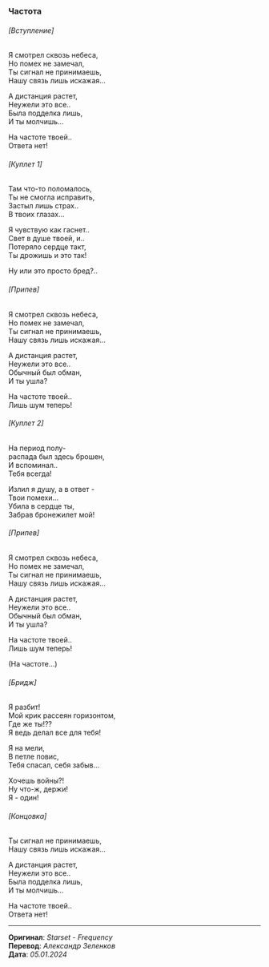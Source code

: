 ### Частота

###### [Вступление]

Я смотрел сквозь небеса, \
Но помех не замечал, \
Ты сигнал не принимаешь, \
Нашу связь лишь искажая...

А дистанция растет, \
Неужели это все.. \
Была подделка лишь, \
И ты молчишь...

На частоте твоей.. \
Ответа нет!

###### [Куплет 1]

Там что-то поломалось, \
Ты не смогла исправить, \
Застыл лишь страх.. \
В твоих глазах...

Я чувствую как гаснет.. \
Свет в душе твоей, и.. \
Потеряло сердце такт, \
Ты дрожишь и это так!

Ну или это просто бред?..

###### [Припев]

Я смотрел сквозь небеса, \
Но помех не замечал, \
Ты сигнал не принимаешь, \
Нашу связь лишь искажая...

А дистанция растет, \
Неужели это все.. \
Обычный был обман, \
И ты ушла?

На частоте твоей.. \
Лишь шум теперь!

###### [Куплет 2]

На период полу- \
распада был здесь брошен, \
И вспоминал.. \
Тебя всегда!

Излил я душу, а в ответ - \
Твои помехи... \
Убила в сердце ты, \
Забрав бронежилет мой!

###### [Припев]

Я смотрел сквозь небеса, \
Но помех не замечал, \
Ты сигнал не принимаешь, \
Нашу связь лишь искажая...

А дистанция растет, \
Неужели это все.. \
Обычный был обман, \
И ты ушла?

На частоте твоей.. \
Лишь шум теперь!

(На частоте...)

###### [Бридж]

Я разбит! \
Мой крик рассеян горизонтом, \
Где же ты!?? \
Я ведь делал все для тебя!

Я на мели, \
В петле повис, \
Тебя спасал, себя забыв...

Хочешь войны?! \
Ну что-ж, держи! \
Я - один!

###### [Концовка]

Ты сигнал не принимаешь, \
Нашу связь лишь искажая...

А дистанция растет, \
Неужели это все.. \
Была подделка лишь, \
И ты молчишь...

На частоте твоей.. \
Ответа нет!

---

**Оригинал**: _Starset - Frequency_ \
**Перевод**: _Александр Зеленков_ \
**Дата**: _05.01.2024_
